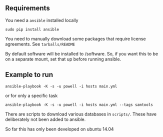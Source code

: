 Requirements
--

You need a `ansible` installed locally

    sudo pip install ansible
    
You need to manually download some packages that require license agreements.  See `tarballs/README`

By default software will be installed to /software.  So, if you want this to be on a separate mount, set that up before running ansible.

Example to run
--

    ansible-playbook -K -s -u powell -i hosts main.yml

or for only a specific task

    ansible-playbook -K -s -u powell -i hosts main.yml --tags samtools


There are scripts to download various databases in `scripts/`. These have deliberately not been added to ansible.

So far this has only been developed on ubuntu 14.04

